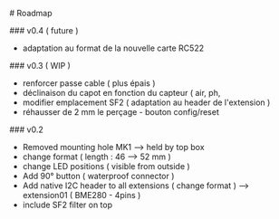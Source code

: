 # Roadmap

### v0.4 ( future )

- adaptation au format de la nouvelle carte RC522 

### v0.3 ( WIP )

- renforcer passe cable ( plus épais )
- déclinaison du capot en fonction du capteur ( air, ph, 
- modifier emplacement SF2 ( adaptation au header de l'extension )
- réhausser de 2 mm le perçage - bouton config/reset

### v0.2 

- Removed mounting hole MK1 --> held by top box
- change format ( length : 46 --> 52 mm )
- change LED positions ( visible from outside )
- Add 90° button ( waterproof connector )
- Add native I2C header to all extensions ( change format ) --> extension01 ( BME280 - 4pins )
- include SF2 filter on top 
 

